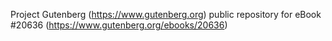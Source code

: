 Project Gutenberg (https://www.gutenberg.org) public repository for eBook #20636 (https://www.gutenberg.org/ebooks/20636)
